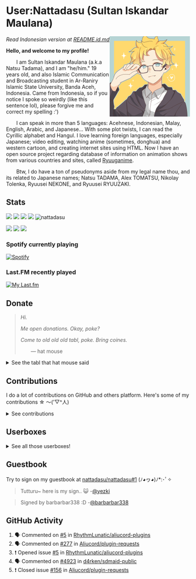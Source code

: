 # User:Nattadasu (Sultan Iskandar Maulana)

<img src="https://raw.githubusercontent.com/nattadasu/Personal/master/assets/readmeAssets/natsuTadamaGlasses.jpg" align="right">

*Read Indonesian version at [README.id.md](https://github.com/nattadasu/nattadasu/blob/master/README.id.md)*

**Hello, and welcome to my profile!**

  I am Sultan Iskandar Maulana (a.k.a Natsu Tadama), and I am "he/him." 19 years old, and also Islamic Communication and Broadcasting student in Ar-Raniry Islamic State University, Banda Aceh, Indonesia. Came from Indonesia, so if you notice I spoke so weirdly (like this sentence lol), please forgive me and correct my spelling :')

  I can speak in more than 5 languages: Acehnese, Indonesian, Malay, English, Arabic, and Japanese... With some plot twists, I can read the Cyrillic alphabet and Hangul. I love learning foreign languages, especially Japanese; video editing, watching anime (sometimes, donghua) and western cartoon, and creating internet sites using HTML. Now I have an open source project regarding database of information on animation shows from various countries and sites, called [Ryuuganime](https://github.com/ryuuganime).

  Btw, I do have a ton of pseudonyms aside from my legal name thou, and its related to Japanese names; Natsu TADAMA, Alex TOMATSU, Nikolay Tolenka, Ryuusei NEKONE, and Ryuusei RYUUZAKI.


## Stats

[![](https://img.shields.io/badge/HTML-277%20commits-orange.svg)](https://sourcerer.io/nattadasu) [![](https://img.shields.io/badge/CSS-33%20commits-orange.svg)](https://sourcerer.io/nattadasu) [![](https://img.shields.io/badge/JavaScript-27%20commits-orange.svg)](https://sourcerer.io/nattadasu) [![](https://img.shields.io/badge/TypeScript-18%20commits-orange.svg)](https://sourcerer.io/nattadasu) <img src="https://komarev.com/ghpvc/?username=nattadasu" alt="nattadasu" />

![](https://githubstats.nattadeploy.my.id/api?username=nattadasu&show_icons=true) ![](https://githubstats.nattadeploy.my.id/api/top-langs/?username=nattadasu&layout=compact&langs_count=8) [![](https://raw.githubusercontent.com/nattadasu/github-stats/master/generated/languages.svg)](https://github.com/jstrieb/github-stats)

### Spotify currently playing
[![Spotify](https://spotify.nattadeploy.my.id/api/spotify)](https://open.spotify.com/user/nattadasu)

### Last&period;FM recently played
[![My Last.fm](https://lastfm.nattadeploy.my.id/api?user=nattadasu)](https://www.last.fm/user/nattadasu)

## Donate

> *Hi.*
>
> *Me open donations. Okay, poke?*
>
> *Come to old old old tabl, poke. Bring coines.*
>
>   — hat mouse
<details><summary>See the tabl that hat mouse said</summary>
<table>
<tbody>
<tr>
<td>DANA</td>
<td>085155315151</td>
</tr>
<tr>
<td>DOKU</td>
<td>1674820339</td>
</tr>
<tr>
<td>GO-PAY</td>
<td>085155315151</td>
</tr>
<tr>
<td>i.saku/Indomaret</td>
<td>085155315151</td>
</tr>
<tr>
<td>LinkAja</td>
<td>085155315151</td>
</tr>
<tr>
<td>OVO</td>
<td>085155315151</td>
</tr>
<tr>
<td>Sakuku</td>
<td>085155315151</td>
</tr>
<tr>
<td>Triv</td>
<td>085155315151</td>
</tr>
<tr>
<td>PayPal</td>
<td><a href="https://paypal.me/nattadasu">https://paypal.me/nattadasu</a></td>
</tr>
<tr>
<td>Yandex.Money</td>
<td><a href="https://money.yandex.ru/to/4100115392446184">https://money.yandex.ru/to/4100115392446184</a></td>
</tr>
<tr>
<td>Ko-Fi</td>
<td><a href="https://ko-fi.com/nattadasu">https://ko-fi.com/nattadasu</a></td>
</tr>
<tr>
<td>LiberePay</td>
<td><a href="https://liberapay.com/nattadasu">https://liberapay.com/nattadasu</a></td>
</tr>
<tr>
<td>Trakteer</td>
<td><a href="https://trakteer.id/nattadasu">https://trakteer.id/nattadasu</a></td>
</tr>
<tr>
<td>Bitcoin</td>
<td><code>33aBQqbMiuk53nKpZDC2dFBWKMwrbPNWcf</code></td>
</tr>
<tr>
<td>Ethereum</td>
<td><code>0x58d6f6c0b36ed033140801886d65a22899279110</code></td>
</tr>
<tr>
<td>Litecoin</td>
<td><code>MUGoxUc6PPUwMimNeM6RxPqb2uSPx9WgwS</code></td>
</tr>
<tr>
<td>Basic Auth. Token (BAT)</td>
<td><code>0x3E98817d5B4BB88C067b91Ae6Ebd6Bbf81d0D4BF</code></td>
</tr>
<tr>
<td>DASH</td>
<td><code>7a2WRBe3epDTadRKYpQtPjAdaW2HNMseqr</code></td>
</tr>
<tr>
<td>Ripple</td>
<td><code>rJc5d48m2pDdfurDaemUZT2J18RPcbtPGF</code> tag:<code>195482</code></td>
</tr>
</tbody>
</table>
</details>

## Contributions

I do a lot of contributions on GitHub and others platform. Here's some of my contributions ☆ ～('▽^人)
<details><summary>See contributions</summary>
  
### Ryuuganime

[![](https://githubstats.nattadeploy.my.id/api/pin/?username=ryuuganime&repo=Ryuuganime)](https://github.com/ryuuganime/Ryuuganime) [![](https://githubstats.nattadeploy.my.id/api/pin/?username=ryuuganime&repo=ryuuganime-db)](https://github.com/ryuuganime/ryuuganime-db) [![](https://githubstats.nattadeploy.my.id/api/pin/?username=ryuuganime&repo=animanga-wordlist)](https://github.com/ryuuganime/animanga-wordlist)

### List

[![](https://githubstats.nattadeploy.my.id/api/pin/?username=otakulogy&repo=anime-streaming&show_owner=true)](https://github.com/otakulogy/anime-streaming)

### Personalization

[![](https://githubstats.nattadeploy.my.id/api/pin/?username=nattadasu&repo=mal-blockquote-template)](https://github.com/nattadasu/mal-blockquote-template) [![](https://githubstats.nattadeploy.my.id/api/pin/?username=PKief&repo=vscode-material-icon-theme&show_owner=true)](https://github.com/PKief/vscode-material-icon-theme)

### Translations

#### Indonesian

[![](https://githubstats.nattadeploy.my.id/api/pin/?username=MALSync&repo=MALSync&show_owner=true)](https://github.com/MALSync/MALSync) [![](https://githubstats.nattadeploy.my.id/api/pin/?username=NicoAiko&repo=mikazuki&show_owner=true)](https://github.com/NicoAiko/mikazuki) [![](https://githubstats.nattadeploy.my.id/api/pin/?username=hummingbird-me&repo=kitsu-web&show_owner=true)](https://github.com/hummingbird-me/hummingbird-client) [![](https://githubstats.nattadeploy.my.id/api/pin/?username=Zenrac&repo=Watora&show_owner=true)](https://github.com/Zenrac/Watora) [![](https://githubstats.nattadeploy.my.id/api/pin/?username=ContributorCovenant&repo=contributor_covenant&show_owner=true)](https://github.com/ContributorCovenant/contributor_covenant) [![](https://githubstats.nattadeploy.my.id/api/pin/?username=ytmdesktop&repo=ytmdesktop)](https://github.com/ytmdesktop/ytmdesktop)

-   [osu!player Plus](https://osu.ppy.sh/community/forums/topics/660418) by [- Founntain -](https://osu.ppy.sh/users/5105217), is a music player application based on osu! beatmap available in the personal computer. Translations to Indonesian.

#### Malay

[![](https://githubstats.nattadeploy.my.id/api/pin/?username=MALSync&repo=MALSync&show_owner=true)](https://github.com/MALSync/MALSync) [![](https://githubstats.nattadeploy.my.id/api/pin/?username=NicoAiko&repo=mikazuki&show_owner=true)](https://github.com/NicoAiko/mikazuki)

#### Arabic

[![](https://githubstats.nattadeploy.my.id/api/pin/?username=NicoAiko&repo=mikazuki&show_owner=true)](https://github.com/NicoAiko/mikazuki)

### Beta testing
[![](https://githubstats.nattadeploy.my.id/api/pin/?username=PreMiD&repo=Linux&show_owner=true)](https://github.com/PreMiD/Linux)

</details>

## Userboxes

<details><summary>See all those userboxes!</summary>
  <img src="https://raw.githubusercontent.com/nattadasu/Personal/master/assets/mal-profile-page/v3/assets/babel/languages/id-n.png" alt=""> <img src="https://raw.githubusercontent.com/nattadasu/Personal/master/assets/mal-profile-page/v3/assets/babel/languages/ace-4.png" alt=""> <img src="https://raw.githubusercontent.com/nattadasu/Personal/master/assets/mal-profile-page/v3/assets/babel/languages/en-4.png" alt=""> <img src="https://raw.githubusercontent.com/nattadasu/Personal/master/assets/mal-profile-page/v3/assets/babel/languages/ms-4.png" alt=""> <img src="https://raw.githubusercontent.com/nattadasu/Personal/master/assets/mal-profile-page/v3/assets/babel/languages/ar-3.png" alt=""> <img src="https://raw.githubusercontent.com/nattadasu/Personal/master/assets/mal-profile-page/v3/assets/babel/languages/ja-2.png" alt=""> <img src="https://raw.githubusercontent.com/nattadasu/Personal/master/assets/mal-profile-page/v3/assets/babel/languages/ru-1.png" alt=""> <img src="https://raw.githubusercontent.com/nattadasu/Personal/master/assets/mal-profile-page/v3/assets/babel/languages/tl-1.png" alt=""> <img src="https://raw.githubusercontent.com/nattadasu/Personal/master/assets/mal-profile-page/v3/assets/babel/programming/html.png" alt=""> <img src="https://raw.githubusercontent.com/nattadasu/Personal/master/assets/mal-profile-page/v3/assets/babel/programming/js-1.png" alt=""> <img src="https://raw.githubusercontent.com/nattadasu/Personal/master/assets/mal-profile-page/v3/assets/babel/programming/md.png" alt=""> <img src="https://raw.githubusercontent.com/nattadasu/Personal/master/assets/mal-profile-page/v3/assets/babel/programming/mediawiki.png" alt=""> <img src="https://raw.githubusercontent.com/nattadasu/Personal/master/assets/mal-profile-page/v3/assets/babel/programming/xml.png" alt=""> <img src="https://raw.githubusercontent.com/nattadasu/Personal/master/assets/mal-profile-page/v3/assets/babel/script/arab-N.png" alt=""> <img src="https://raw.githubusercontent.com/nattadasu/Personal/master/assets/mal-profile-page/v3/assets/babel/script/jawi-N.png" alt=""> <img src="https://raw.githubusercontent.com/nattadasu/Personal/master/assets/mal-profile-page/v3/assets/babel/script/kana-N.png" alt=""> <img src="https://raw.githubusercontent.com/nattadasu/Personal/master/assets/mal-profile-page/v3/assets/babel/script/Cyrl-5.png" alt=""> <img src="https://raw.githubusercontent.com/nattadasu/Personal/master/assets/mal-profile-page/v3/assets/babel/script/ipa-3.png" alt=""> <img src="https://raw.githubusercontent.com/nattadasu/Personal/master/assets/mal-profile-page/v3/assets/babel/script/sund-3.png" alt=""> <img src="https://raw.githubusercontent.com/nattadasu/Personal/master/assets/mal-profile-page/v3/assets/babel/script/kanji-1.png" alt=""> <img src="https://raw.githubusercontent.com/nattadasu/Personal/master/assets/mal-profile-page/v3/assets/babel/script/coptic.png" alt=""> <img src="https://raw.githubusercontent.com/nattadasu/Personal/master/assets/mal-profile-page/v3/assets/babel/script/greek.png" alt=""> <img src="https://raw.githubusercontent.com/nattadasu/Personal/master/assets/mal-profile-page/v3/assets/babel/script/han.png" alt=""> <img src="https://raw.githubusercontent.com/nattadasu/Personal/master/assets/mal-profile-page/v3/assets/babel/script/java-0.png" alt=""> <img src="https://raw.githubusercontent.com/nattadasu/Personal/master/assets/mal-profile-page/v3/assets/babel/cyberbullying.png" alt=""> <img src="https://raw.githubusercontent.com/nattadasu/Personal/master/assets/mal-profile-page/v3/assets/babel/email.png" alt=""> <img src="https://raw.githubusercontent.com/nattadasu/Personal/master/assets/mal-profile-page/v3/assets/babel/im.png" alt=""> <img src="https://raw.githubusercontent.com/nattadasu/Personal/master/assets/mal-profile-page/v3/assets/babel/netAddict.png" alt=""> <img src="https://raw.githubusercontent.com/nattadasu/Personal/master/assets/mal-profile-page/v3/assets/babel/languages/1337-4.png" alt=""> <img src="https://raw.githubusercontent.com/nattadasu/Personal/master/assets/mal-profile-page/v3/assets/babel/languages/cat-n.png" alt=""> <img src="https://raw.githubusercontent.com/nattadasu/Personal/master/assets/mal-profile-page/v3/assets/babel/languages/conLang.png" alt=""> <img src="https://raw.githubusercontent.com/nattadasu/Personal/master/assets/mal-profile-page/v3/assets/babel/languages/gibberish.png" alt=""> <img src="https://raw.githubusercontent.com/nattadasu/Personal/master/assets/mal-profile-page/v3/assets/babel/languages/internetSlang-3.png" alt=""> <img src="https://raw.githubusercontent.com/nattadasu/Personal/master/assets/mal-profile-page/v3/assets/babel/languages/language.png" alt=""> <img src="https://raw.githubusercontent.com/nattadasu/Personal/master/assets/mal-profile-page/v3/assets/babel/languages/lazyEnglish-3.png" alt=""> <img src="https://raw.githubusercontent.com/nattadasu/Personal/master/assets/mal-profile-page/v3/assets/babel/languages/lolcat-5.png" alt=""> <img src="https://raw.githubusercontent.com/nattadasu/Personal/master/assets/mal-profile-page/v3/assets/babel/languages/sarcasm.png" alt=""> <img src="https://raw.githubusercontent.com/nattadasu/Personal/master/assets/mal-profile-page/v3/assets/babel/languages/ubbi-n.png" alt=""> <img src="https://raw.githubusercontent.com/nattadasu/Personal/master/assets/mal-profile-page/v3/assets/babel/languages/urbanEnglish.png" alt="">
</details>

## Guestbook

Try to sign on my guestbook at [nattadasu/nattadasu#1](https://github.com/nattadasu/nattadasu/issues/1) (ﾉ◕ヮ◕)ﾉ\*:･ﾟ✧

<!--START:guestbook-->
> Tutturu~  here is my sign.. :smiley_cat: 
> -[@yezki](https://github.com/yezki)

> Signed by barbarbar338 :D
> -[@barbarbar338](https://github.com/barbarbar338)
<!--END:guestbook-->

## GitHub Activity
<!--START_SECTION:activity-->
1. 🗣 Commented on [#5](https://github.com/RhythmLunatic/aliucord-plugins/issues/5) in [RhythmLunatic/aliucord-plugins](https://github.com/RhythmLunatic/aliucord-plugins)
2. 🗣 Commented on [#277](https://github.com/Aliucord/plugin-requests/issues/277) in [Aliucord/plugin-requests](https://github.com/Aliucord/plugin-requests)
3. ❗️ Opened issue [#5](https://github.com/RhythmLunatic/aliucord-plugins/issues/5) in [RhythmLunatic/aliucord-plugins](https://github.com/RhythmLunatic/aliucord-plugins)
4. 🗣 Commented on [#4923](https://github.com/d4rken/sdmaid-public/issues/4923) in [d4rken/sdmaid-public](https://github.com/d4rken/sdmaid-public)
5. ❗️ Closed issue [#156](https://github.com/Aliucord/plugin-requests/issues/156) in [Aliucord/plugin-requests](https://github.com/Aliucord/plugin-requests)
<!--END_SECTION:activity-->